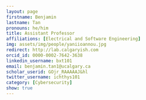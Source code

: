 ```yaml
---
layout: page
firstname: Benjamin
lastname: Tan
pronouns: he/him
title: Assistant Professor
affiliations: [Electrical and Software Engineering]
img: assets/img/people/yaniioannou.jpg
redirect: http://lab.calgaryish.com
orcid_id: 0000-0002-7642-3638
linkedin_username: bxt101
email: benjamin.tan1@ucalgary.ca
scholar_userid: GOjr_RAAAAAJ&hl
twitter_username: ichthys101
category: [Cybersecurity]
show: true
---
```

